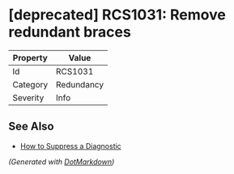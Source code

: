 # \[deprecated\] RCS1031: Remove redundant braces

| Property | Value      |
| -------- | ---------- |
| Id       | RCS1031    |
| Category | Redundancy |
| Severity | Info       |

## See Also

* [How to Suppress a Diagnostic](../HowToConfigureAnalyzers.md#how-to-suppress-a-diagnostic)


*\(Generated with [DotMarkdown](http://github.com/JosefPihrt/DotMarkdown)\)*